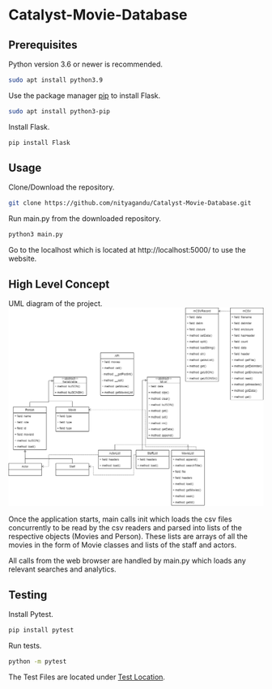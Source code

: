 
# Catalyst-Movie-Database

## Prerequisites

Python version 3.6 or newer is recommended. 

```bash
sudo apt install python3.9
```

Use the package manager [pip](https://pip.pypa.io/en/stable/installation/) to install Flask.

```bash
sudo apt install python3-pip
```

Install Flask.

```bash
pip install Flask
```

## Usage

Clone/Download the repository.
```bash
git clone https://github.com/nityagandu/Catalyst-Movie-Database.git
```

Run main.py from the downloaded repository.

```bash
python3 main.py
```

Go to the localhost which is located at http://localhost:5000/ to use the website.

## High Level Concept

UML diagram of the project.
![uml of the classes](Docs/uml.drawio.png)

Once the application starts, main calls init which loads the csv files concurrently to be read by the csv readers and parsed into lists of the respective objects (Movies and Person). These lists are arrays of all the movies in the form of Movie classes and lists of the staff and actors.

All calls from the web browser are handled by main.py which loads any relevant searches and analytics.

## Testing

Install Pytest.
```bash 
pip install pytest
```

Run tests.
```bash
python -m pytest
```

The Test Files are located under [Test Location](tests/).
